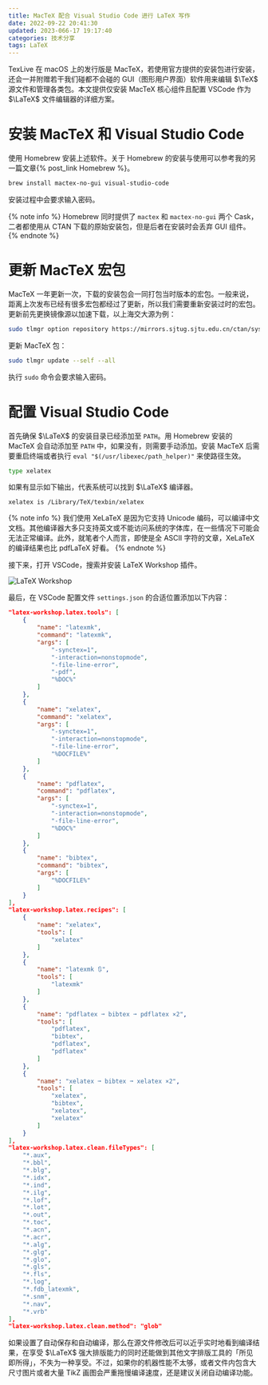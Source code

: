 ```yaml
---
title: MacTeX 配合 Visual Studio Code 进行 LaTeX 写作
date: 2022-09-22 20:41:30
updated: 2023-066-17 19:17:40
categories: 技术分享
tags: LaTeX
---
```


TexLive 在 macOS 上的发行版是 MacTeX，若使用官方提供的安装包进行安装，还会一并附赠若干我们碰都不会碰的 GUI（图形用户界面）软件用来编辑 $\TeX$ 源文件和管理各类包。本文提供仅安装 MacTeX 核心组件且配置 VSCode 作为 $\LaTeX$ 文件编辑器的详细方案。

# 安装 MacTeX 和 Visual Studio Code

使用 Homebrew 安装上述软件。关于 Homebrew 的安装与使用可以参考我的另一篇文章{% post_link Homebrew %}。
```sh
brew install mactex-no-gui visual-studio-code
```
安装过程中会要求输入密码。

{% note info %}
Homebrew 同时提供了 `mactex` 和 `mactex-no-gui` 两个 Cask，二者都使用从 CTAN 下载的原始安装包，但是后者在安装时会丢弃 GUI 组件。
{% endnote %}

# 更新 MacTeX 宏包

MacTeX 一年更新一次，下载的安装包会一同打包当时版本的宏包。一般来说，距离上次发布已经有很多宏包都经过了更新，所以我们需要重新安装过时的宏包。更新前先更换镜像源以加速下载，以上海交大源为例：
```sh
sudo tlmgr option repository https://mirrors.sjtug.sjtu.edu.cn/ctan/systems/texlive/tlnet
```
更新 MacTeX 包：
```sh
sudo tlmgr update --self --all
```
执行 `sudo` 命令会要求输入密码。

# 配置 Visual Studio Code

首先确保 $\LaTeX$ 的安装目录已经添加至 `PATH`。用 Homebrew 安装的 MacTeX 会自动添加至 `PATH` 中，如果没有，则需要手动添加。安装 MacTeX 后需要重启终端或者执行 `eval "$(/usr/libexec/path_helper)"` 来使路径生效。
```sh
type xelatex
```
如果有显示如下输出，代表系统可以找到 $\LaTeX$ 编译器。
```text
xelatex is /Library/TeX/texbin/xelatex
```

{% note info %}
我们使用 XeLaTeX 是因为它支持 Unicode 编码，可以编译中文文档。其他编译器大多只支持英文或不能访问系统的字体库，在一些情况下可能会无法正常编译。此外，就笔者个人而言，即使是全 ASCII 字符的文章，XeLaTeX 的编译结果也比 pdfLaTeX 好看。
{% endnote %}

接下来，打开 VSCode，搜索并安装 LaTeX Workshop 插件。

![LaTeX Workshop](/img/LaTeX_Workshop.png)

最后，在 VSCode 配置文件 `settings.json` 的合适位置添加以下内容：
```json
"latex-workshop.latex.tools": [
	{
		"name": "latexmk",
		"command": "latexmk",
		"args": [
			"-synctex=1",
			"-interaction=nonstopmode",
			"-file-line-error",
			"-pdf",
			"%DOC%"
		]
	},
	{
		"name": "xelatex",
		"command": "xelatex",
		"args": [
			"-synctex=1",
			"-interaction=nonstopmode",
			"-file-line-error",
			"%DOCFILE%"
		]
	},
	{
		"name": "pdflatex",
		"command": "pdflatex",
		"args": [
			"-synctex=1",
			"-interaction=nonstopmode",
			"-file-line-error",
			"%DOC%"
		]
	},
	{
		"name": "bibtex",
		"command": "bibtex",
		"args": [
			"%DOCFILE%"
		]
	}
],
"latex-workshop.latex.recipes": [
	{
		"name": "xelatex",
		"tools": [
			"xelatex"
		]
	},
	{
		"name": "latexmk 🔃",
		"tools": [
			"latexmk"
		]
	},
	{
		"name": "pdflatex ➞ bibtex ➞ pdflatex ×2",
		"tools": [
			"pdflatex",
			"bibtex",
			"pdflatex",
			"pdflatex"
		]
	},
	{
		"name": "xelatex ➞ bibtex ➞ xelatex ×2",
		"tools": [
			"xelatex",
			"bibtex",
			"xelatex",
			"xelatex"
		]
	}
],
"latex-workshop.latex.clean.fileTypes": [
	"*.aux",
	"*.bbl",
	"*.blg",
	"*.idx",
	"*.ind",
	"*.ilg",
	"*.lof",
	"*.lot",
	"*.out",
	"*.toc",
	"*.acn",
	"*.acr",
	"*.alg",
	"*.glg",
	"*.glo",
	"*.gls",
	"*.fls",
	"*.log",
	"*.fdb_latexmk",
	"*.snm",
	"*.nav",
	"*.vrb"
],
"latex-workshop.latex.clean.method": "glob"
```

如果设置了自动保存和自动编译，那么在源文件修改后可以近乎实时地看到编译结果，在享受 $\LaTeX$ 强大排版能力的同时还能做到其他文字排版工具的「所见即所得」，不失为一种享受。不过，如果你的机器性能不太够，或者文件内包含大尺寸图片或者大量 TikZ 画图会严重拖慢编译速度，还是建议关闭自动编译功能。